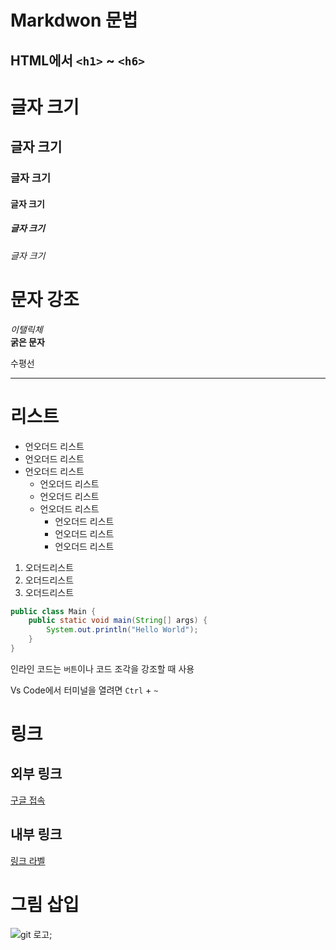 
# Markdwon 문법

## HTML에서 `<h1>` ~ `<h6>`

# 글자 크기 
## 글자 크기
### 글자 크기
#### 글자 크기
##### 글자 크기
###### 글자 크기

# 문자 강조
*이탤릭체*  
**굵은 문자**

수평선
***

# 리스트 
* 언오더드 리스트
* 언오더드 리스트
* 언오더드 리스트
    * 언오더드 리스트
    * 언오더드 리스트
    * 언오더드 리스트
        * 언오더드 리스트
        * 언오더드 리스트
        * 언오더드 리스트

1. 오더드리스트
1. 오더드리스트
1. 오더드리스트


``` java
public class Main {
    public static void main(String[] args) {
        System.out.println("Hello World");
    }
}
```
인라인 코드는 `버튼`이나 코드 조각을 강조할 때 사용

Vs Code에서 터미널을 열려면 `Ctrl` + `~`


# 링크

## 외부 링크
[구글 접속](https://google.com "구글 주소")

## 내부 링크
[링크 라벨](#markdwon-문법 "markdwon-문법")

# 그림 삽입
![git 로고](./git.png);